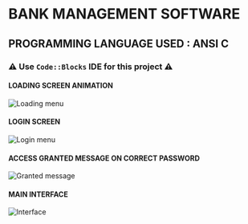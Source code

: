 # BANK MANAGEMENT SOFTWARE
## PROGRAMMING LANGUAGE USED : ANSI C
### :warning: Use `Code::Blocks` IDE for this project :warning:

#### LOADING SCREEN ANIMATION
![Loading menu](https://sharadcodes.github.io/BMS/loading.PNG)
#### LOGIN SCREEN
![Login menu](https://sharadcodes.github.io/BMS/login_screen.PNG)
#### ACCESS GRANTED MESSAGE ON CORRECT PASSWORD
![Granted message](https://sharadcodes.github.io/BMS/granted.png)
#### MAIN INTERFACE
![Interface](https://sharadcodes.github.io/BMS/interface.PNG)
